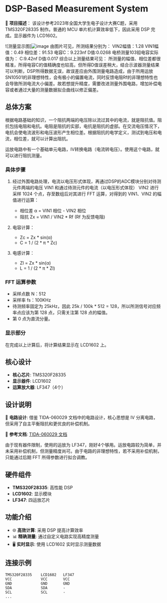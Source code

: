 # DSP-Based Measurement System

📐 **项目描述**：
该设计参考2023年全国大学生电子设计大赛C题，采用 TMS320F28335 制作。普通的 MCU 单片机计算效率低下，因此采用 DSP 完成。显示器件为 LCD1602。

![测量显示图]![image](https://github.com/pieceofApple/DSPF28335_FFT-/assets/116827010/af8a5ba4-fe2d-4fe3-acc6-2870850fb9bd)
由图片可见，所测结果分别为：
VIN2幅值：1.28	VIN1幅值：0.49	相位差：91.53
电容C：9.223nf	D值:0.0268
电桥测量103钽电容实际值为：
C:9.42nf				D值:0.017
综合以上测量结果可见：
所测量的幅值、相位差都很精准，所得电容C的值精确度也较高，但所得D值误差稍大，结合示波器测量结果可以判断，DSP所得数据无误，故误差应由外围测量电路造成，由于所用运放SN10501的非理想特性，会有极小的偏置电流，同时反馈电阻Rf的非理想特性也会导致所测电流大小偏差。故若想提升精度，需要改进测量外围电路，增加补偿电容或者通过大量的测量数据拟合曲线以修正偏差。


## 总体方案
根据电路基础的知识，一个阻抗两端的电压除以流过其中的电流，就是阻抗值。阻抗包括电阻和电抗。电阻是阻抗的实部，电抗是阻抗的虚部。在交流电压情况下，电抗会使电流波形和电压波形产生相位差。根据阻抗的电学定义，测试到电压和电流，相位差，就可以计算出阻抗。

运放电路中有一个基础单元电路，IV转换电路（电流转电压）。使用这个电路，就可以进行阻抗测量。

### 具体步骤
1. 经过外围电路处理，电流以电压形式体现，再通过DSP的ADC模块分别对待测元件两端的电压 VIN1 和通过待测元件的电流（以电压形式体现） VIN2 进行采样 1024 个点，存至数组后对其进行 FFT 运算，对得到的 VIN1、VIN2 的幅值进行运算：
   - 相位差 α = VIN1 相位 - VIN2 相位
   - 阻抗 Zx = VIN1 / VIN2 * Rf (Rf 为反馈电阻)
   
2. 电容计算：
   - Zc = Zx * sin(α)
   - C = 1 / (2 * π * Zc)

3. 电感计算：
   - Zl = Zx * sin(α)
   - L = 1 / (2 * π * Zl)

### FFT 运算参数
- 采样点数 N：512
- 采样率 fs：100KHz
- 待测频率固定为 25kHz，因此 25k / 100k * 512 = 128，所以所测信号对应频率点应该为第 128 点，只需关注第 128 点的幅值。
- 第 0 点为直流分量。

### 显示部分
在完成以上计算后，将计算结果显示在 LCD1602 上。

## 核心设计
- **核心芯片**: TMS320F28335
- **显示器件**: LCD1602
- **运算放大器**: LF347（4个）

## 设计说明
🔧 **电路设计**:
借鉴 TIDA-060029 文档中的电路设计，核心思想是 IV 分离电路，但采用了自主平衡阻抗和更优良的补偿机制。

📄 **参考文档**:
[TIDA-060029 文档](https://www.ti.com.cn/cn/lit/ug/zhcu794b/zhcu794b.pdf?ts=1717917139311&ref_url=https%253A%252F%252Fwww.ti.com.cn%252Fsitesearch%252Fzh-cn%252Fdocs%252Funiversalsearch.tsp%253FlangPref%253Dzh-CN)

由于现有器件限制，使用的运放为 LF347，刚好4个够用。运放电路较为简单，并未采用补偿机制，但测量精度尚可。由于电路的非理想特性，若不采用补偿机制，只能通过后期 FFT 所得参数进行拟合调教。

## 硬件组件
- **TMS320F28335**: 高性能 DSP
- **LCD1602**: 显示模块
- **LF347**: 四运放芯片

## 功能介绍
- 🌐 **高效计算**: 采用 DSP 提高计算效率
- 📊 **精确测量**: 通过自定义电路实现高精度测量
- 🖥️ **实时显示**: 使用 LCD1602 实时显示测量数据

## 连接示例
```plaintext
TMS320F28335    LCD1602   LF347
VCC             VCC       VCC
GND             GND       GND
SDA             SDA       -
SCL             SCL       -
...
